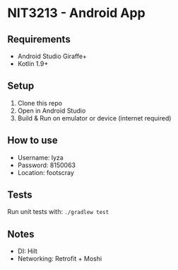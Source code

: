 # NIT3213 - Android App

## Requirements
- Android Studio Giraffe+
- Kotlin 1.9+

## Setup
1. Clone this repo
2. Open in Android Studio
3. Build & Run on emulator or device (internet required)

## How to use
- Username: lyza
- Password: 8150063
- Location: footscray 

## Tests
Run unit tests with: `./gradlew test`

## Notes
- DI: Hilt
- Networking: Retrofit + Moshi

